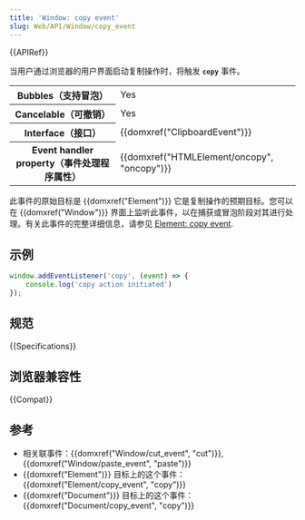 ```yaml
---
title: 'Window: copy event'
slug: Web/API/Window/copy_event
---
```


{{APIRef}}

当用户通过浏览器的用户界面启动复制操作时，将触发 **`copy`** 事件。

<table class="properties">
  <tbody>
    <tr>
      <th scope="row">Bubbles（支持冒泡）</th>
      <td>Yes</td>
    </tr>
    <tr>
      <th scope="row">Cancelable（可撤销）</th>
      <td>Yes</td>
    </tr>
    <tr>
      <th scope="row">Interface（接口）</th>
      <td>{{domxref("ClipboardEvent")}}</td>
    </tr>
    <tr>
      <th scope="row">Event handler property（事件处理程序属性）</th>
      <td>{{domxref("HTMLElement/oncopy", "oncopy")}}</td>
    </tr>
  </tbody>
</table>

此事件的原始目标是 {{domxref("Element")}} 它是复制操作的预期目标。您可以在 {{domxref("Window")}} 界面上监听此事件，以在捕获或冒泡阶段对其进行处理。有关此事件的完整详细信息，请参见 [Element: copy event](/zh-CN/docs/Web/API/Element/copy_event).

## 示例

```js
window.addEventListener('copy', (event) => {
    console.log('copy action initiated')
});
```

## 规范

{{Specifications}}

## 浏览器兼容性

{{Compat}}

## 参考

- 相关联事件：{{domxref("Window/cut_event", "cut")}}, {{domxref("Window/paste_event", "paste")}}
- {{domxref("Element")}} 目标上的这个事件： {{domxref("Element/copy_event", "copy")}}
- {{domxref("Document")}} 目标上的这个事件： {{domxref("Document/copy_event", "copy")}}
